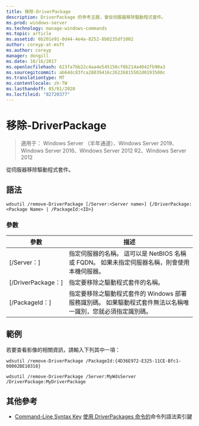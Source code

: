 ```yaml
---
title: 移除-DriverPackage
description: DriverPackage 的參考主題，會從伺服器移除驅動程式套件。
ms.prod: windows-server
ms.technology: manage-windows-commands
ms.topic: article
ms.assetid: 6b201e91-0d44-4e4a-8252-8b0235df1002
author: coreyp-at-msft
ms.author: coreyp
manager: dongill
ms.date: 10/16/2017
ms.openlocfilehash: 623fa7bb22c4aa4e545156cf0b214a4042fb90a3
ms.sourcegitcommit: ab64dc83fca28039416c26226815502d0193500c
ms.translationtype: MT
ms.contentlocale: zh-TW
ms.lasthandoff: 05/01/2020
ms.locfileid: "82720377"
---
```

# <a name="remove-driverpackage"></a>移除-DriverPackage

> 適用于： Windows Server （半年通道）、Windows Server 2019、Windows Server 2016、Windows Server 2012 R2、Windows Server 2012 

從伺服器移除驅動程式套件。

## <a name="syntax"></a>語法
```
wdsutil /remove-DriverPackage [/Server:<Server name>] {/DriverPackage:<Package Name> | /PackageId:<ID>}
```
### <a name="parameters"></a>參數

|        參數        |                                                                            描述                                                                             |
|-------------------------|--------------------------------------------------------------------------------------------------------------------------------------------------------------------|
| [/Server：<Server name>] |              指定伺服器的名稱。 這可以是 NetBIOS 名稱或 FQDN。 如果未指定伺服器名稱，則會使用本機伺服器。              |
| [/DriverPackage：<Name>] |                                                        指定要移除之驅動程式套件的名稱。                                                         |
|    [/PackageId：<ID>]    | 指定要移除之驅動程式套件的 Windows 部署服務識別碼。 如果驅動程式套件無法以名稱唯一識別，您就必須指定識別碼。 |

## <a name="examples"></a>範例
若要查看影像的相關資訊，請輸入下列其中一項：
```
wdsutil /remove-DriverPackage /PackageId:{4D36E972-E325-11CE-Bfc1-08002BE10318}
```
```
wdsutil /remove-DriverPackage /Server:MyWdsServer /DriverPackage:MyDriverPackage
```
## <a name="additional-references"></a>其他參考
- [Command-Line Syntax Key](command-line-syntax-key.md) 
[使用 DriverPackages 命令的](using-the-remove-driverpackages-command.md)命令列語法索引鍵
